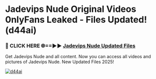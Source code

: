 # Jadevips Nude Original Videos 0nlyFans Leaked - Files Updated! (d44ai)

<h3>🔴 CLICK HERE 🌐==►► <a href="https://tinyurl.com/4mcuefdz" rel="nofollow">Jadevips Nude Updated Files</a></h3>

Get Jadevips Nude and all content. Now you can access all videos and pictures of Jadevips Nude. New Updated Files 2025!

[![d44ai](https://i.imgur.com/StAQSOY.gif)](https://tinyurl.com/4mcuefdz)
